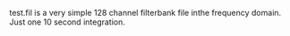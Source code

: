test.fil is a very simple 128 channel filterbank file inthe frequency domain. Just one 10 second integration.
